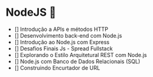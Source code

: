 # NodeJS :robot:
- [] Introdução a APIs e métodos HTTP
- [] Desenvolvimento back-end com Node.js
- [] Introdução ao Node.js com Express
- [] Desafios Finais Js - Spread Fullstack
- [] Explorando o Estilo Arquitetural REST com Node.js
- [] Node.js com Banco de Dados Relacionais (SQL)
- [] Construindo Encurtador de URL   